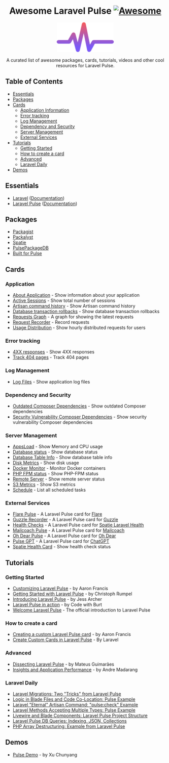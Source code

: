 <div align="center">

# Awesome Laravel Pulse [![Awesome](https://awesome.re/badge.svg)](https://awesome.re)

<p align="center" width="100%">
  <img width="180px" src="images/logo.png" alt="Laravel Pulse Logo">
</p>

A curated list of awesome packages, cards, tutorials, videos and other cool resources for Laravel Pulse.

</div>

## Table of Contents

- [Essentials](#essentials)
- [Packages](#packages)
- [Cards](#cards)
  - [Application Information](#application-information)
  - [Error tracking](#error-tracking)
  - [Log Management](#log-management)
  - [Dependency and Security](#dependency-and-security)
  - [Server Management](#server-management)
  - [External Services](#external-services)
- [Tutorials](#tutorials)
  - [Getting Started](#getting-started)
  - [How to create a card](#how-to-create-a-card)
  - [Advanced](#advanced)
  - [Laravel Daily](#laravel-daily)
- [Demos](#demos)

## Essentials

* [Laravel](https://laravel.com) ([Documentation](https://laravel.com/docs))
* [Laravel Pulse](https://pulse.laravel.com/) ([Documentation](https://laravel.com/docs/10.x/pulse))

## Packages

* [Packagist](https://packagist.org/)
* [Packalyst](http://packalyst.com/)
* [Spatie](https://spatie.be/en/opensource/laravel)
* [PulsePackageDB](https://pulsepackagedb.com/)
* [Built for Pulse](https://builtforpulse.com/)

## Cards

### Application
* [About Application](https://github.com/denniseilander/pulse-about-application) - Show information about your application
* [Active Sessions](https://github.com/vcian/pulse-active-sessions) - Show total number of sessions
* [Artisan command history](https://github.com/geowrgetudor/command-history) - Show Artisan command history
* [Database transaction rollbacks](https://github.com/geowrgetudor/transaction-rollback) - Show database transaction rollbacks
* [Requests Graph](https://github.com/paulo-hortelan/requests-graph-pulse) - A graph for showing the latest requests
* [Request Recorder](https://github.com/chrysanthos/pulse-requests) - Record requests
* [Usage Distribution](https://github.com/abbasudo/pulse-users) - Show hourly distributed requests for users

### Error tracking
* [4XX responses](https://github.com/morrislaptop/laravel-pulse-4xx) - Show 4XX responses
* [Track 404 pages](https://github.com/geowrgetudor/404-monitor) - Track 404 pages

### Log Management
* [Log Files](https://github.com/denniseilander/pulse-log-files) - Show application log files

### Dependency and Security
* [Outdated Composer Dependencies](https://github.com/aarondfrancis/pulse-outdated) - Show outdated Composer dependencies
* [Security Vulnerability Composer Dependencies](https://github.com/hungthai1401/vulnerable) - Show security vulnerability Composer dependencies

### Server Management
* [AppsLoad](https://github.com/eusonlito/LaravelPulse-AppsLoad) - Show Memory and CPU usage
* [Database status](https://github.com/maantje/pulse-database) - Show database status
* [Database Table Info](https://github.com/schmeits/pulse-database-table-info) - Show database table info
* [Disk Metrics](https://github.com/geowrgetudor/disk-metrics) - Show disk usage
* [Docker Monitor](https://github.com/vcian/pulse-docker-monitor) - Monitor Docker containers
* [PHP FPM status](https://github.com/maantje/pulse-php-fpm) - Show PHP-FPM status
* [Remote Server](https://github.com/wrklst/pulse-remote-server) - Show remote server status
* [S3 Metrics](https://github.com/arcana-softworks/laravel-pulse-s3-metrics) - Show S3 metrics
* [Schedule](https://github.com/hosmelq/laravel-pulse-schedule) - List all scheduled tasks

### External Services
* [Flare Pulse](https://github.com/spatie/flare-pulse) - A Laravel Pulse card for [Flare](https://flareapp.io/)
* [Guzzle Recorder](https://github.com/huzaifaarain/laravel-pulse-guzzle-recorder) - A Laravel Pulse card for [Guzzle](https://github.com/guzzle/guzzle)
* [Health Checks](https://github.com/chris-ware/pulse-health-check) - A Laravel Pulse card for [Spatie Laravel Health](https://spatie.be/docs/laravel-health/v1/introduction)
* [Mailcoach Pulse](https://github.com/spatie/mailcoach-pulse) - A Laravel Pulse card for [Mailcoach](https://mailcoach.app/)
* [Oh Dear Pulse](https://github.com/ohdearapp/ohdear-pulse) - A Laravel Pulse card for [Oh Dear](https://ohdearapp.com/)
* [Pulse GPT](https://github.com/kurbanatabinen/pulsegpt) - A Laravel Pulse card for [ChatGPT](https://chat.openai.com/)
* [Spatie Health Card](https://github.com/DutchCodingCompany/pulse-spatie-health-check) - Show health check status

## Tutorials

### Getting Started
* [Customizing Laravel Pulse](https://www.youtube.com/watch?v=oFxcWcP6bVE) - by Aaron Francis
* [Getting Started with Laravel Pulse](https://www.youtube.com/watch?v=di9fYHxdZ-8) - by Christoph Rumpel
* [Introducing Laravel Pulse](https://www.youtube.com/watch?v=-9jV5ra5KB4) - by Jess Archer
* [Laravel Pulse in action](https://www.youtube.com/watch?app=desktop&v=cUf7YkpNWWg) - by Code with Burt
* [Welcome Laravel Pulse](https://www.youtube.com/watch?v=kfMEm-LvYlc) - The official introduction to Laravel Pulse

### How to create a card
* [Creating a custom Laravel Pulse card](https://aaronfrancis.com/2023/composer-outdated-laravel-pulse) - by Aaron Francis
* [Create Custom Cards in Laravel Pulse](https://www.youtube.com/watch?v=wSMa-ZEAYHk) - By Laravel

### Advanced
* [Dissecting Laravel Pulse](https://www.youtube.com/watch?v=R9l_g32ph9c) - by Mateus Guimarães
* [Insights and Application Performance](https://www.youtube.com/watch?v=5joyfmCmu-o) - by Andre Madarang

### Laravel Daily
* [Laravel Migrations: Two "Tricks" from Laravel Pulse](https://www.youtube.com/watch?v=rByzMZwADbA)
* [Logic in Blade Files and Code Co-Location: Pulse Example](https://www.youtube.com/watch?v=GKWQV97Wo9I)
* [Laravel "Eternal" Artisan Command: "pulse:check" Example](https://www.youtube.com/watch?v=l36uqi9NARI)
* [Laravel Methods Accepting Multiple Types: Pulse Example](https://www.youtube.com/watch?v=Wz-nZIVcIik)
* [Livewire and Blade Components: Laravel Pulse Project Structure](https://www.youtube.com/watch?v=OEtkUxQg5xA)
* [Laravel Pulse DB Queries: Indexing, JSON, Collections](https://www.youtube.com/watch?v=wH5-edYjVCI)
* [PHP Array Destructuring: Example from Laravel Pulse](https://www.youtube.com/watch?v=PPyrA_MCQBM)

## Demos
* [Pulse Demo](https://github.com/xuchunyang/pulse-demo) - by Xu Chunyang